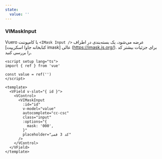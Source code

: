 ```yaml
---
state:
  value: ''
---
```


### VIMaskInput

Vuero با کامپوننت `<IMask Input />` عرضه می‌شود، یک بسته‌بندی در اطراف [کتابخانه جاوا اسکریپت imask] عالی (https://imask.js.org/).
برای جزئیات بیشتر کد را بررسی کنید.

<!--code-->

```vue
<script setup lang="ts">
import { ref } from 'vue'

const value = ref('')
</script>

<template>
  <VField v-slot="{ id }">
    <VControl>
      <VIMaskInput
        :id="id"
        v-model="value"
        autocomplete="cc-csc"
        class="input"
        :options="{
          mask: '000',
        }"
        placeholder="کد 3 قمی"
      />
    </VControl>
  </VField>
</template>
```

<!--/code-->

<!--example-->

<VField v-slot="{ id }">
  <VControl>
    <v-i-mask-input
      :id="id"
      v-model="frontmatter.state.value"
      autocomplete="cc-csc"
      class="input"
      :options="{
        mask: '000',
      }"
      placeholder="کد 3 قمی"
    />
  </VControl>
</VField>

<!--/example-->
